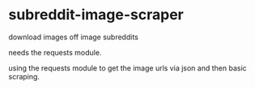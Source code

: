 subreddit-image-scraper
=======================

download images off image subreddits

needs the requests module.

using the requests module to get the image urls via json and then basic scraping.
